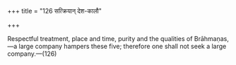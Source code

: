 +++
title = "126 सत्क्रियान् देश-कालौ"

+++

Respectful treatment, place and time, purity and the qualities of Brāhmaṇas,—a large company hampers these five; therefore one shall not seek a large company.—(126)